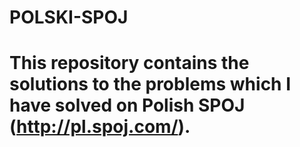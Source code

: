 # POLSKI-SPOJ

# This repository contains the solutions to the problems which I have solved on Polish SPOJ (http://pl.spoj.com/).
